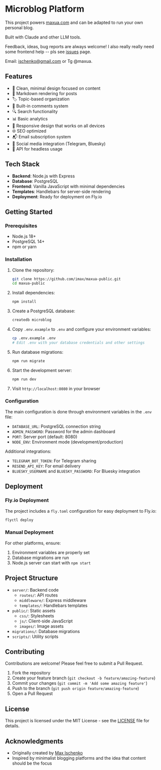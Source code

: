 # Microblog Platform

This project powers [maxua.com](https://maxua.com) and can be adapted to run your own personal blog.

Built with Claude and other LLM tools. 

Feedback, ideas, bug reports are always welcome! I also really really need some frontend help -- pls see [issues](https://github.com/imax/maxua-public/issues) page.

Email: ischenko@gmail.com or Tg @maxua.

## Features

- 🚀 Clean, minimal design focused on content
- 📝 Markdown rendering for posts
- 🏷️ Topic-based organization
- 💬 Built-in comments system
- 🔍 Search functionality
- 📊 Basic analytics
- 📱 Responsive design that works on all devices
- 🌐 SEO optimized
- 📬 Email subscription system
- 🔄 Social media integration (Telegram, Bluesky)
- 🔌 API for headless usage

## Tech Stack

- **Backend**: Node.js with Express
- **Database**: PostgreSQL
- **Frontend**: Vanilla JavaScript with minimal dependencies
- **Templates**: Handlebars for server-side rendering
- **Deployment**: Ready for deployment on Fly.io

## Getting Started

### Prerequisites

- Node.js 18+
- PostgreSQL 14+
- npm or yarn

### Installation

1. Clone the repository:
   ```bash
   git clone https://github.com/imax/maxua-public.git
   cd maxua-public
   ```

2. Install dependencies:
   ```bash
   npm install
   ```

3. Create a PostgreSQL database:
   ```bash
   createdb microblog
   ```

4. Copy `.env.example` to `.env` and configure your environment variables:
   ```bash
   cp .env.example .env
   # Edit .env with your database credentials and other settings
   ```

5. Run database migrations:
   ```bash
   npm run migrate
   ```

6. Start the development server:
   ```bash
   npm run dev
   ```

7. Visit `http://localhost:8080` in your browser

### Configuration

The main configuration is done through environment variables in the `.env` file:

- `DATABASE_URL`: PostgreSQL connection string
- `ADMIN_PASSWORD`: Password for the admin dashboard
- `PORT`: Server port (default: 8080)
- `NODE_ENV`: Environment mode (development/production)

Additional integrations:
- `TELEGRAM_BOT_TOKEN`: For Telegram sharing
- `RESEND_API_KEY`: For email delivery
- `BLUESKY_USERNAME` and `BLUESKY_PASSWORD`: For Bluesky integration

## Deployment

### Fly.io Deployment

The project includes a `fly.toml` configuration for easy deployment to Fly.io:

```bash
flyctl deploy
```

### Manual Deployment

For other platforms, ensure:
1. Environment variables are properly set
2. Database migrations are run
3. Node.js server can start with `npm start`

## Project Structure

- `server/`: Backend code
  - `routes/`: API routes
  - `middleware/`: Express middleware
  - `templates/`: Handlebars templates
- `public/`: Static assets
  - `css/`: Stylesheets
  - `js/`: Client-side JavaScript
  - `images/`: Image assets
- `migrations/`: Database migrations
- `scripts/`: Utility scripts

## Contributing

Contributions are welcome! Please feel free to submit a Pull Request.

1. Fork the repository
2. Create your feature branch (`git checkout -b feature/amazing-feature`)
3. Commit your changes (`git commit -m 'Add some amazing feature'`)
4. Push to the branch (`git push origin feature/amazing-feature`)
5. Open a Pull Request

## License

This project is licensed under the MIT License - see the [LICENSE](LICENSE) file for details.

## Acknowledgments

- Originally created by [Max Ischenko](https://maxua.com)
- Inspired by minimalist blogging platforms and the idea that content should be the focus
